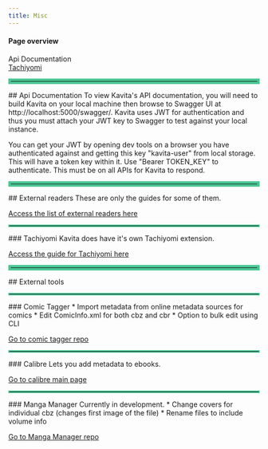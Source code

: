 ```yaml
---
title: Misc
---
```


#### Page overview
Api Documentation<br/>
[Tachiyomi](./tachiyomi)<br/>

<hr style="border:5px solid #4ac694"> </hr>
## Api Documentation
To view Kavita's API documentation, you will need to build Kavita on your local machine then browse to Swagger UI at http://localhost:5000/swagger/. Kavita uses JWT for authentication and thus you must attach your JWT key to Swagger to test against your local instance.

You can get your JWT by opening dev tools on a browser you have authenticated against and getting this key "kavita-user" from local storage. This will have a token key within it. Use "Bearer TOKEN_KEY" to authenticate. This must be on all APIs for Kavita to respond.

<hr style="border:5px solid #4ac694"> </hr>
## External readers
These are only the guides for some of them. 

[Access the list of external readers here](https://wiki.kavitareader.com/en/faq/external-readers)

<hr style="border:2px solid #4ac694"> </hr>
### Tachiyomi
Kavita does have it's own Tachiyomi extension. 

[Access the guide for Tachiyomi here](./tachiyomi)

<hr style="border:5px solid #4ac694"> </hr>
## External tools

<hr style="border:2px solid #4ac694"> </hr>
### Comic Tagger
* Import metadata from online metadata sources for comics
* Edit ComicInfo.xml for both cbz and cbr
* Option to bulk edit using CLI

[Go to comic tagger repo](https://github.com/comictagger/comictagger)

<hr style="border:2px solid #4ac694"> </hr>
### Calibre
Lets you add metadata to ebooks.

[Go to calibre main page](https://calibre-ebook.com/es)

<hr style="border:2px solid #4ac694"> </hr>
### Manga Manager
Currently in development. 
* Change covers for individual cbz (changes first image of the file)
* Rename files to include volume info

[Go to Manga Manager repo](https://github.com/ThePromidius/Manga-Manager)